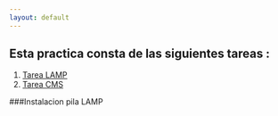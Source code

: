 ```yaml
---
layout: default
---
```


## Esta practica consta de las siguientes tareas :

1. <a href="#practica1">Tarea LAMP</a>
2. <a href="#practica2">Tarea CMS </a>
  
  
###<a name="practica1">Instalacion pila LAMP</a> 
